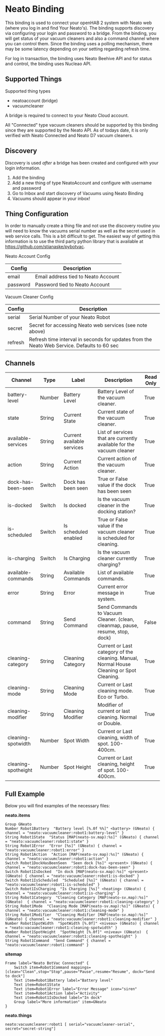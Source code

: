 # Neato Binding

This binding is used to connect your openHAB 2 system with Neato web (where you log in and find Your Neato's). The binding supports discovery via configuring your login and password to a bridge. From the binding, you will get status of your vacuum cleaners and also a command channel where you can control them. Since the binding uses a polling mechanism, there may be some latency depending on your setting regarding refresh time. 

For log in transaction, the binding uses Neato Beehive API and for status and control, the binding uses Nucleao API. 

## Supported Things

Supported thing types

* neatoaccount (bridge)
* vacuumcleaner

A bridge is required to connect to your Neato Cloud account.  

All "Connected" type vacuum cleaners should be supported by this binding since they are supported by the Neato API.  As of todays date, it is only verified with Neato Connected and Neato D7 vacuum cleaners.

## Discovery

Discovery is used _after_ a bridge has been created and configured with your login information.

1. Add the binding
2. Add a new thing of type NeatoAccount and configure with username and password
3. Go to Inbox and start discovery of Vacuums using Neato Binding
4. Vacuums should appear in your inbox!

## Thing Configuration

In order to manually create a thing file and not use the discovery routine you will need to know the vacuums serial number as well as the secret used in web service calls. This is a bit difficult to get. The easiest way of getting this information is to use the third party python library that is available at https://github.com/stianaske/pybotvac.

Neato Account Config

| Config   | Description                         |
|----------|------------------------------------ |
| email    | Email address tied to Neato Account |
| password | Password tied to Neato Account      |

Vacuum Cleaner Config

| Config   | Description                             |
|----------|-----------------------------------------|
| serial   | Serial Number of your Neato Robot       |
| secret   | Secret for accessing Neato web services (see note above) |
| refresh  | Refresh time interval in seconds for updates from the Neato Web Service.  Defaults to 60 sec |

## Channels

| Channel               | Type   | Label                      | Description                                                                               | Read Only |
|-----------------------|--------|----------------------------|-------------------------------------------------------------------------------------------|-----------|
| battery-level         | Number | Battery Level              | Battery Level of the vacuum cleaner.                                                      | True      |
| state                 | String | Current State              | Current state of the vacuum cleaner.                                                      | True      |
| available-services    | String | Current available services | List of services that are currently available for the vacuum cleaner                      | True      |
| action                | String | Current Action             | Current action of the vacuum cleaner.                                                     | True      |
| dock-has-been-seen    | Switch | Dock has been seen         | True or False value if the dock has been seen                                             | True      |
| is-docked             | Switch | Is docked                  | Is the vacuum cleaner in the docking station?                                             | True      |
| is-scheduled          | Switch | Is scheduled enabled       | True or False value if the vacuum cleaner is scheduled for cleaning.                      | True      |
| is-charging           | Switch | Is Charging                | Is the vacuum cleaner currently charging?                                                 | True      |
| available-commands    | String | Available Commands         | List of available commands.                                                               | True      |
| error                 | String | Error                      | Current error message in system.                                                          | True      |
| command               | String | Send Command               | Send Commands to Vacuum Cleaner. (clean, cleanmap, pause, resume, stop, dock)             | False     |
| cleaning-category     | String | Cleaning Category          | Current or Last category of the cleaning. Manual, Normal House Cleaning or Spot Cleaning. | True      |
| cleaning-mode         | String | Cleaning Mode              | Current or Last cleaning mode. Eco or Turbo.                                              | True      |
| cleaning-modifier     | String | Cleaning Modifier          | Modifier of current or last cleaning. Normal or Double.                                   | True      |
| cleaning-spotwidth    | Number | Spot Width                 | Current or Last cleaning, width of spot. 100-400cm.                                       | True      |
| cleaning-spotheight   | Number | Spot Height                | Current or Last cleaning, height of spot. 100-400cm.                                      | True      |

## Full Example

Below you will find examples of the necessary files:

**neato.items**

```
Group GNeato
Number Robot1Battery  "Battery level [%.0f %%]" <battery> (GNeato) { channel = "neato:vacuumcleaner:robot1:battery-level" }
String Robot1State  "Status [MAP(neato-sv.map):%s]" (GNeato) { channel = "neato:vacuumcleaner:robot1:state" }
String Robot1Error  "Error [%s]" (GNeato) { channel = "neato:vacuumcleaner:robot1:error" }
String Robot1Action  "Action [MAP(neato-sv.map):%s]" (GNeato) { channel = "neato:vacuumcleaner:robot1:action" }
Switch Robot1DockHasBeenSeen  "Seen dock [%s]" <present> (GNeato) { channel = "neato:vacuumcleaner:robot1:dock-has-been-seen" }
Switch Robot1IsDocked  "In dock [MAP(neato-sv.map):%s]" <present> (GNeato) { channel = "neato:vacuumcleaner:robot1:is-docked" }
Switch Robot1IsScheduled  "Scheduled [%s]" (GNeato) { channel = "neato:vacuumcleaner:robot1:is-scheduled" }
Switch Robot1IsCharging  "Is Charging [%s]" <heating> (GNeato) { channel = "neato:vacuumcleaner:robot1:is-charging" }
String Robot1Category  "Cleaning Category [MAP(neato-sv.map):%s]" (GNeato)  { channel = "neato:vacuumcleaner:robot1:cleaning-category" }
String Robot1Mode  "Cleaning Mode [MAP(neato-sv.map):%s]" (GNeato) { channel = "neato:vacuumcleaner:robot1:cleaning-mode" }
String Robot1Modifier  "Cleaning Modifier [MAP(neato-sv.map):%s]" (GNeato) { channel = "neato:vacuumcleaner:robot1:cleaning-modifier" }
Number Robot1SpotWidth  "SpotWidth [%.0f]" <niveau> (GNeato) { channel = "neato:vacuumcleaner:robot1:cleaning-spotwidth" }
Number Robot1SpotHeight  "SpotHeight [%.0f]" <niveau> (GNeato)  { channel = "neato:vacuumcleaner:robot1:cleaning-spotheight" }
String Robot1Command  "Send Command" { channel = "neato:vacuumcleaner:robot1:command" }
```

**sitemap**

```
Frame label="Neato BotVac Connected" {
    Switch item=Robot1Command mappings=[clean="Clean",stop="Stop",pause="Pause",resume="Resume", dock="Send to dock"]
    Text item=Robot1Battery label="Battery level"
    Text item=Robot1State
    Text item=Robot1Error label="Error Message" icon="siren"
    Text item=Robot1Action label="Activity"
    Text item=Robot1IsDocked label="In dock"
    Group label="More information" item=GNeato
}
```

**neato.things**

```
neato:vacuumcleaner:robot1 [ serial="vacuumcleaner-serial", secret="secret-string"]
```

